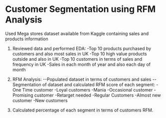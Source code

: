 # Customer Segmentation using RFM Analysis
Used Mega stores dataset available from Kaggle containing sales and products information
1. Reviewed data and performed EDA:
 -Top 10 products purchased by customers and also most sales in UK
 -Top 10 high value products outside and also in UK
 -Top 10 customers in terms of sales and frequency in UK
 -Sales in each month of year and also each day of month

2. RFM Analysis:
 --Populated dataset in terms of customers and sales
 --Segmentation of dataset and calculated RFM score of each segment:
 -One Time customer
 -Loyal customers
 -Mania
 -Occasional customer
 -Promising customer
 -Retarget needed
 -Regular Customers
 -Almost new customer
 -New customers

3. Calculated percentage of each segment in terms of customers RFM.
